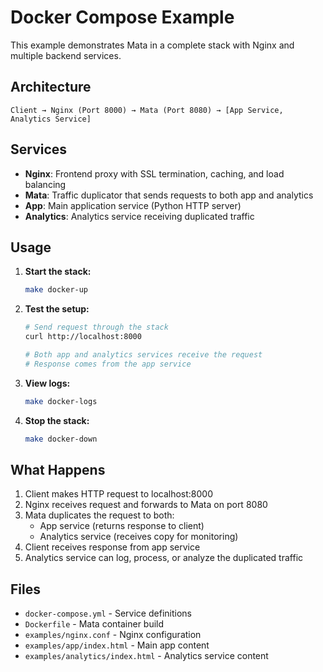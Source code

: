 # Docker Compose Example

This example demonstrates Mata in a complete stack with Nginx and multiple backend services.

## Architecture

```
Client → Nginx (Port 8000) → Mata (Port 8080) → [App Service, Analytics Service]
```

## Services

- **Nginx**: Frontend proxy with SSL termination, caching, and load balancing
- **Mata**: Traffic duplicator that sends requests to both app and analytics
- **App**: Main application service (Python HTTP server)
- **Analytics**: Analytics service receiving duplicated traffic

## Usage

1. **Start the stack:**
   ```bash
   make docker-up
   ```

2. **Test the setup:**
   ```bash
   # Send request through the stack
   curl http://localhost:8000
   
   # Both app and analytics services receive the request
   # Response comes from the app service
   ```

3. **View logs:**
   ```bash
   make docker-logs
   ```

4. **Stop the stack:**
   ```bash
   make docker-down
   ```

## What Happens

1. Client makes HTTP request to localhost:8000
2. Nginx receives request and forwards to Mata on port 8080
3. Mata duplicates the request to both:
   - App service (returns response to client)
   - Analytics service (receives copy for monitoring)
4. Client receives response from app service
5. Analytics service can log, process, or analyze the duplicated traffic

## Files

- `docker-compose.yml` - Service definitions
- `Dockerfile` - Mata container build
- `examples/nginx.conf` - Nginx configuration
- `examples/app/index.html` - Main app content
- `examples/analytics/index.html` - Analytics service content